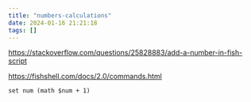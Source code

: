 ```yaml
---
title: "numbers-calculations"
date: 2024-01-16 21:21:18
tags: []
---
```

https://stackoverflow.com/questions/25828883/add-a-number-in-fish-script

https://fishshell.com/docs/2.0/commands.html

```
set num (math $num + 1)
```

